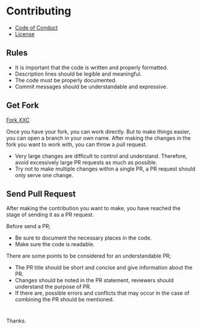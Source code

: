 # Contributing
+ [Code of Conduct](https://the-xlang.github.io/website/pages/code_of_conduct.html)
+ [License](https://the-xlang.github.io/website/pages/license.html)

## Rules
+ It is important that the code is written and properly formatted.
+ Description lines should be legible and meaningful.
+ The code must be properly documented.
+ Commit messages should be understandable and expressive.

## Get Fork
[Fork XXC](https://github.com/the-xlang/xxc/fork)

Once you have your fork, you can work directly. But to make things easier, you can open a branch in your own name.
After making the changes in the fork you want to work with, you can throw a pull request.

+ Very large changes are difficult to control and understand. Therefore, avoid excessively large PR requests as much as possible.
+ Try not to make multiple changes within a single PR, a PR request should only serve one change.

## Send Pull Request
After making the contribution you want to make, you have reached the stage of sending it as a PR request.

Before send a PR;
+ Be sure to document the necessary places in the code.
+ Make sure the code is readable.

There are some points to be considered for an understandable PR;
+ The PR title should be short and concise and give information about the PR.
+ Changes should be noted in the PR statement, reviewers should understand the purpose of PR.
+ If there are, possible errors and conflicts that may occur in the case of combining the PR should be mentioned.

#

Thanks.
